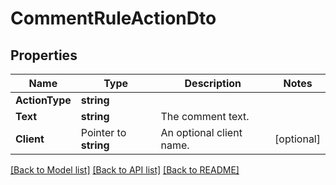 # CommentRuleActionDto

## Properties

Name | Type | Description | Notes
------------ | ------------- | ------------- | -------------
**ActionType** | **string** |  | 
**Text** | **string** | The comment text. | 
**Client** | Pointer to **string** | An optional client name. | [optional] 

[[Back to Model list]](../README.md#documentation-for-models) [[Back to API list]](../README.md#documentation-for-api-endpoints) [[Back to README]](../README.md)


